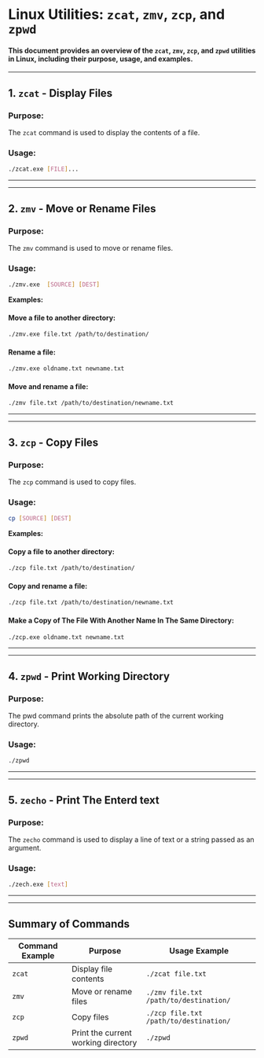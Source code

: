# Linux Utilities: `zcat`, `zmv`, `zcp`, and `zpwd`

#### This document provides an overview of the `zcat`, `zmv`, `zcp`, and `zpwd` utilities in Linux, including their purpose, usage, and examples.

---

## 1. `zcat` -  Display Files

### Purpose:
The `zcat` command is used to display the contents of a file.

### Usage:
```bash
./zcat.exe [FILE]...
```
---
---

## 2. `zmv` - Move or Rename Files

### Purpose:
The `zmv` command is used to move or rename files.

### Usage:
```bash
./zmv.exe  [SOURCE] [DEST]
```
**Examples:**

#### Move a file to another directory:
```bash
./zmv.exe file.txt /path/to/destination/
```

#### Rename a file:
```bash
./zmv.exe oldname.txt newname.txt
```
#### Move and rename a file:
```bash
./zmv file.txt /path/to/destination/newname.txt
```
---
---

## 3. `zcp` - Copy Files 
### Purpose:
The `zcp` command is used to copy files.

### Usage:
```bash
cp [SOURCE] [DEST]
```
**Examples:**

#### Copy a file to another directory:

```bash
./zcp file.txt /path/to/destination/
```

#### Copy and rename a file:
```bash
./zcp file.txt /path/to/destination/newname.txt
```

#### Make a Copy of The File With Another Name In The Same Directory:
```bash
./zcp.exe oldname.txt newname.txt
```
---
---

## 4. `zpwd` - Print Working Directory
### Purpose:
The pwd command prints the absolute path of the current working directory.

### Usage:
```bash
./zpwd
```
---
---
## 5. `zecho` -  Print The Enterd text

### Purpose:
The `zecho` command is used to display a line of text or a string passed as an argument.

### Usage:
```bash
./zech.exe [text]
```
---
---

## Summary of Commands

| **Command Example**      | **Purpose**                                  |**Usage Example**
| -----------------------  | -------------------------------------------- | ---------------------------------------- 
| `zcat`                   | Display file contents                        |`./zcat file.txt`                            |
| `zmv`                    | Move or rename files                         | `./zmv file.txt /path/to/destination/`      |
| `zcp`                    | Copy files                                   | `./zcp file.txt /path/to/destination/`      |
| `zpwd`                   | Print the current working directory          | `./zpwd`                                    |




